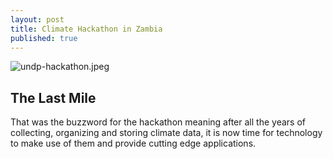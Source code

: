 ```yaml
---
layout: post
title: Climate Hackathon in Zambia
published: true
---
```


![undp-hackathon.jpeg]({{site.baseurl}}/images/undp-hackathon.jpeg)

## The Last Mile
That was the buzzword for the hackathon meaning after all the years of collecting, organizing and storing climate data, it is now time for technology to make use of them and provide cutting edge applications.
